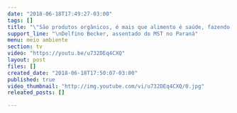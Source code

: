 ```yaml
---
date: "2018-06-18T17:49:27-03:00"
tags: []
title: "\"São produtos orgânicos, é mais que alimento é saúde, fazendo o diálogo com o povo urbano.\"\n\n"
support_line: "\nDelfino Becker, assentado do MST no Paraná"
menu: meio ambiente
section: tv
video: "https://youtu.be/u732DEq4CXQ"
layout: post
files: []
created_date: "2018-06-18T17:50:07-03:00"
published: true
video_thumbnail: "http://img.youtube.com/vi/u732DEq4CXQ/0.jpg"
releated_posts: []

---
```

